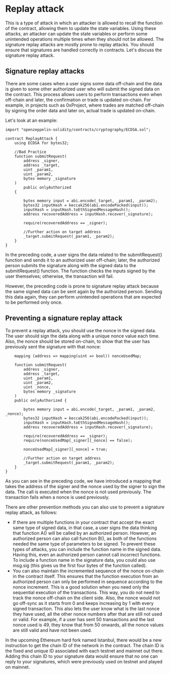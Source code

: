 # Replay attack

This is a type of attack in which an attacker is allowed to recall the function of the contract, allowing them to update the state variables. Using these attacks, an attacker can update the state variables or perform some unintended operations multiple times when they should not be allowed. The signature replay attacks are mostly prone to replay attacks. You should ensure that signatures are handled correctly in contracts. Let's discuss the signature replay attack.

## Signature replay attacks

There are some cases when a user signs some data off-chain and the data is given to some other authorized user who will submit the signed data on the contract. This process allows users to perform transactions even when off-chain and later, the confirmation or trade is updated on-chain. For example, in projects such as 0xProject, where trades are matched off-chain by signing the order data and later on, actual trade is updated on-chain.

Let's look at an example:

```
import "openzeppelin-solidity/contracts/cryptography/ECDSA.sol";

contract ReplayAttack {
    using ECDSA for bytes32;

    //Bad Practice
    function submitRequest(
        address _signer,
        address _target,
        uint _param1,
        uint _param2,
        bytes memory _signature
    )
        public onlyAuthorized
    {

        bytes memory input = abi.encode(_target, _param1, _param2);
        bytes32 inputHash = keccak256(abi.encodePacked(input));
        inputHash = inputHash.toEthSignedMessageHash();
        address recoveredAddress = inputHash.recover(_signature);

        require(recoveredAddress == _signer);

        //Further action on target address
        _target.submitRequest(_param1, _param2);
    }
}
```

In the preceding code, a user signs the data related to the submitRequest() function and sends it to an authorized user off-chain; later, the authorized person submits the signature along with the signed data to the submitRequest() function. The function checks the inputs signed by the user themselves; otherwise, the transaction will fail.

However, the preceding code is prone to signature replay attack because the same signed data can be sent again by the authorized person. Sending this data again, they can perform unintended operations that are expected to be performed only once.

## Preventing a signature replay attack

To prevent a replay attack, you should use the nonce in the signed data. The user should sign the data along with a unique nonce value each time. Also, the nonce should be stored on-chain, to show that the user has previously sent the signature with that nonce:

```
    mapping (address => mapping(uint => bool)) nonceUsedMap;

    function submitRequest(
        address _signer,
        address _target,
        uint _param1,
        uint _param2,
        uint _nonce,
        bytes memory _signature
    )
    public onlyAuthorized {

        bytes memory input = abi.encode(_target, _param1, _param2, _nonce);
        bytes32 inputHash = keccak256(abi.encodePacked(input));
        inputHash = inputHash.toEthSignedMessageHash();
        address recoveredAddress = inputHash.recover(_signature);

        require(recoveredAddress == _signer);
        require(nonceUsedMap[_signer][_nonce] == false);

        nonceUsedMap[_signer][_nonce] = true;

        //Further action on target address
        _target.submitRequest(_param1, _param2);
    }
}
```

As you can see in the preceding code, we have introduced a mapping that takes the address of the signer and the nonce used by the signer to sign the data. The call is executed when the nonce is not used previously. The transaction fails when a nonce is used previously.

There are other prevention methods you can also use to prevent a signature replay attack, as follows:

- If there are multiple functions in your contract that accept the exact same type of signed data, in that case, a user signs the data thinking that function A() will be called by an authorized person. However, an authorized person can also call function B(), as both of the functions needed the same type of parameters to be signed. To prevent these types of attacks, you can include the function name in the signed data. Having this, even an authorized person cannot call incorrect functions. To include a function name in the signature data, you could also use msg.sig (this gives us the first four bytes of the function called).
- You can also maintain the incremented sequence of the nonce on-chain in the contract itself. This ensures that the function execution from an authorized person can only be performed in sequence according to the nonce increment. This is a good solution when you need only the sequential execution of the transactions. This way, you do not need to track the nonce off-chain on the client side. Also, the nonce would not go off-sync as it starts from 0 and keeps increasing by 1 with every signed transaction. This also lets the user know what is the last nonce they have used, all the other nonce numbers after that are still not used or valid. For example, if a user has sent 50 transactions and the last nonce used is 49, they know that from 50 onwards, all the nonce values are still valid and have not been used.

In the upcoming Ethereum hard fork named Istanbul, there would be a new instruction to get the chain ID of the network in the contract. The chain ID is the fixed and unique ID associated with each testnet and mainnet out there. Adding this chain ID to your signature data would ensure that no one can reply to your signatures, which were previously used on testnet and played on mainnet.
